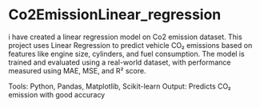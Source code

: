 # Co2EmissionLinear_regression
i have created a linear regression model on Co2 emission dataset. This project uses Linear Regression to predict vehicle CO₂ emissions based on features like engine size, cylinders, and fuel consumption. The model is trained and evaluated using a real-world dataset, with performance measured using MAE, MSE, and R² score.

Tools: Python, Pandas, Matplotlib, Scikit-learn Output: Predicts CO₂ emission with good accuracy
